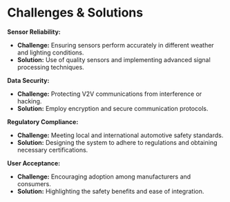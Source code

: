 # Challenges & Solutions

**Sensor Reliability:**

- **Challenge:** Ensuring sensors perform accurately in different weather and lighting conditions.
- **Solution:** Use of quality sensors and implementing advanced signal processing techniques.

**Data Security:**

- **Challenge:** Protecting V2V communications from interference or hacking.
- **Solution:** Employ encryption and secure communication protocols.

**Regulatory Compliance:**

- **Challenge:** Meeting local and international automotive safety standards.
- **Solution:** Designing the system to adhere to regulations and obtaining necessary certifications.

**User Acceptance:**

- **Challenge:** Encouraging adoption among manufacturers and consumers.
- **Solution:** Highlighting the safety benefits and ease of integration.
